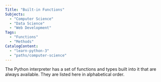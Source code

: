 ```yaml
---
Title: "Built-in Functions"
Subjects:
  - "Computer Science"
  - "Data Science"
  - "Web Development"
Tags:
  - "Functions"
  - "Methods"
CatalogContent:
  - "learn-python-3"
  - "paths/computer-science"
---
```


The Python interpreter has a set of functions and types built into it that are always available. They are listed here in alphabetical order.

